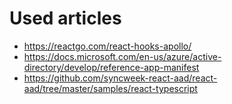 # Used articles

* https://reactgo.com/react-hooks-apollo/
* https://docs.microsoft.com/en-us/azure/active-directory/develop/reference-app-manifest
* https://github.com/syncweek-react-aad/react-aad/tree/master/samples/react-typescript
